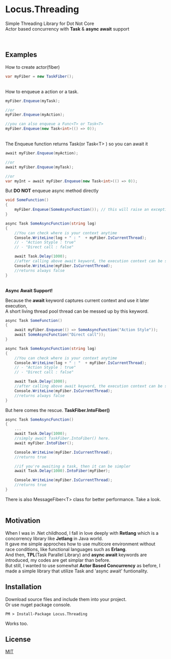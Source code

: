 # Locus.Threading

Simple Threading Library for Dot Not Core\
Actor based concurrency with **Task** & **async await** support

<br />

## Examples

How to create actor(fiber)
```cs
var myFiber = new TaskFiber();
```
\
How to enqueue a action or a task.
```cs
myFiber.Enqueue(myTask);

//or 
myFiber.Enqueue(myAction);

//you can also enqueue a Func<T> or Task<T>
myFiber.Enqueue(new Task<int>(() => 0));
```
\
The Enqueue function returns Task(or Task<T\> ) so you can await it
```cs
await myFiber.Enqueue(myAction);

//or
await myFiber.Enqueue(myTask);

//or
var myInt = await myFiber.Enqueue(new Task<int>(() => 0));
```
But **DO NOT** enqueue async method directly
```cs
void SomeFunction()
{
    myFiber.Enqueue(SomeAsyncFunction()); // this will raise an exception that task is already started
}

async Task SomeAsyncFunction(string log)
{
    //You can check where is your context anytime
    Console.WriteLine(log + " : "  + myFiber.IsCurrentThread);
    // - "Action Styple : true"
    // - "Direct call : false"

    await Task.Delay(1000);
    //after calling above await keyword, the execution context can be somewhere else
    Console.WriteLine(myFiber.IsCurrentThread);
    //returns always false
}
```
\
**Async Await Support!**

Because the **await** keyword captures current context and use it later execution,\
A short living thread pool thread can be messed up by this keyword.

```cs
async Task SomeFunction()
{
    await myFiber.Enqueue(() => SomeAsyncFunction("Action Style"));
    await SomeAsyncFunction("Direct call"));
}

async Task SomeAsyncFunction(string log)
{
    //You can check where is your context anytime
    Console.WriteLine(log + " : "  + myFiber.IsCurrentThread);
    // - "Action Styple : true"
    // - "Direct call : false"

    await Task.Delay(1000);
    //after calling above await keyword, the execution context can be somewhere else
    Console.WriteLine(myFiber.IsCurrentThread);
    //returns always false
}
```

But here comes the rescue. **TaskFiber.IntoFiber()**

```cs
async Task SomeAsyncFunction()
{
    ...
    await Task.Delay(1000);
    //simply await TaskFiber.IntoFiber() here.
    await myFiber.IntoFiber();

    Console.WriteLine(myFiber.IsCurrentThread);
    //returns true

    //if you're awaiting a task, then it can be simpler
    await Task.Delay(1000).IntoFiber(myFiber);

    Console.WriteLine(myFiber.IsCurrentThread);
    //returns true
}
```

There is also MessageFiber<T\> class for better performance. Take a look.
\
<br />


## Motivation

When I was in .Net childhood, I fall in love deeply with **Retlang** which is a concorrency library like **Jetlang** in Java world.\
It gave me simple approches how to use multicore environment without race conditions, like functional languages such as **Erlang**.\
And then, **TPL**(Task Parallel Library) and **async await** keywords are introduced, my codes are get simplar than before.\
But still, I wanted to use somewhat **Actor Based Concurrency** as before, I made a simple library that utilize Task and 'async await' funtionality.

## Installation

Download source files and include them into your project.\
Or use nuget package console.

```
PM > Install-Package Locus.Threading
```Works too.


## License

[MIT](https://raw.githubusercontent.com/locus84/Threading/c6f053aac6840c133dc7f2a302de8799ea6daf36/LICENSE)
